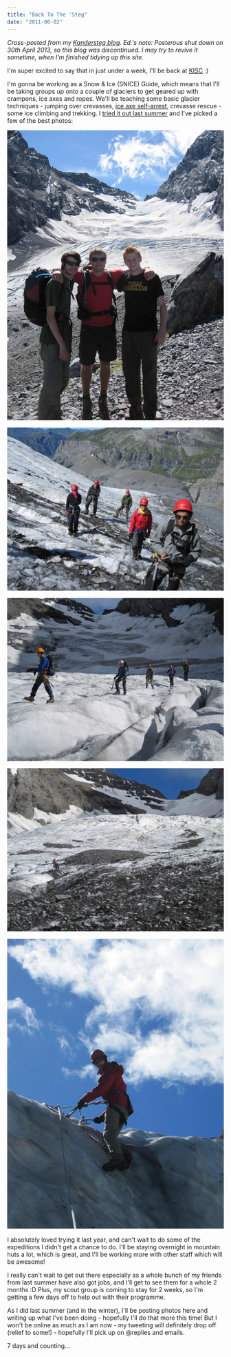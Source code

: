 ```yaml
---
title: "Back To The 'Steg"
date: "2011-06-02"
---
```


*Cross-posted from my [Kandersteg blog](http://kandersteg.posterous.com). Ed.'s note: Posterous shut down on 30th April 2013, so this blog was discontinued. I may try to revive it sometime, when I'm finished tidying up this site.*

I'm super excited to say that in just under a week, I'll be back at [KISC](http://www.kisc.ch) :)

I'm gonna be working as a Snow & Ice (SNICE) Guide, which means that I'll be taking groups up onto a couple of glaciers to get geared up with crampons, ice axes and ropes. We'll be teaching some basic glacier techniques - jumping over crevasses, [ice axe self-arrest](https://www.youtube.com/watch?v=YyRF6AjAI94), crevasse rescue - some ice climbing and trekking. I [tried it out last summer](http://kandersteg.posterous.com/frunden-glacier-expedition) and I've picked a few of the best photos:

![](./27149862-IMG_0627.jpg)

![](./27149892-IMG_0636.jpg)

![](./27149930-IMG_0654.jpg)

![](./27150070-IMG_0656.jpg)

![](./27150078-IMG_0681.JPG)

I absolutely loved trying it last year, and can't wait to do some of the expeditions I didn't get a chance to do. I'll be staying overnight in mountain huts a lot, which is great, and I'll be working more with other staff which will be awesome!

I really can't wait to get out there especially as a whole bunch of my friends from last summer have also got jobs, and I'll get to see them for a whole 2 months :D Plus, my scout group is coming to stay for 2 weeks, so I'm getting a few days off to help out with their programme.

As I did last summer (and in the winter), I'll be posting photos here and writing up what I've been doing - hopefully I'll do that more this time! But I won't be online as much as I am now - my tweeting will definitely drop off (relief to some!) - hopefully I'll pick up on @replies and emails.

7 days and counting...

